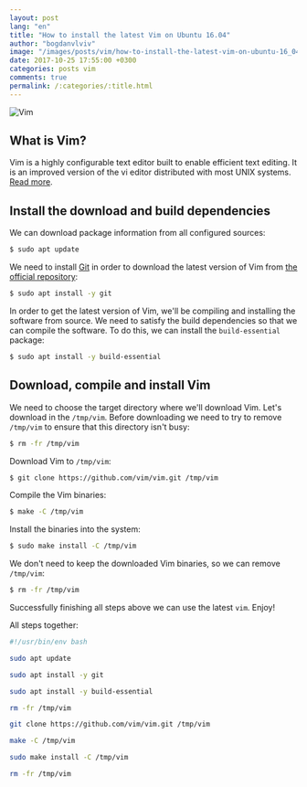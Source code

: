 ```yaml
---
layout: post
lang: "en"
title: "How to install the latest Vim on Ubuntu 16.04"
author: "bogdanvlviv"
image: "/images/posts/vim/how-to-install-the-latest-vim-on-ubuntu-16_04/vim.png"
date: 2017-10-25 17:55:00 +0300
categories: posts vim
comments: true
permalink: /:categories/:title.html
---
```


<div class="picture">
  <img src="{{ "/images/posts/vim/how-to-install-the-latest-vim-on-ubuntu-16_04/vim.png" | absolute_url }}" title="Vim">
</div>

## What is Vim?

Vim is a highly configurable text editor built to enable efficient text editing. It is an improved version of the vi editor distributed with most UNIX systems. [Read more](https://vim.sourceforge.io/about.php).

## Install the download and build dependencies

We can download package information from all configured sources:

```bash
$ sudo apt update
```

We need to install [Git](https://git-scm.com) in order to download the latest version of Vim from [the official repository](https://github.com/vim/vim):

```bash
$ sudo apt install -y git
```

In order to get the latest version of Vim, we'll be compiling and installing the software from source. We need to satisfy the build dependencies so that we can compile the software.
To do this, we can install the `build-essential` package:

```bash
$ sudo apt install -y build-essential
```

## Download, compile and install Vim

We need to choose the target directory where we'll download Vim.
Let's download in the `/tmp/vim`. Before downloading we need to try to remove `/tmp/vim` to ensure that this directory isn't busy:

```bash
$ rm -fr /tmp/vim
```

Download Vim to `/tmp/vim`:

```bash
$ git clone https://github.com/vim/vim.git /tmp/vim
```

Compile the Vim binaries:

```bash
$ make -C /tmp/vim
```

Install the binaries into the system:

```bash
$ sudo make install -C /tmp/vim
```

We don't need to keep the downloaded Vim binaries, so we can remove `/tmp/vim`:

```bash
$ rm -fr /tmp/vim
```

Successfully finishing all steps above we can use the latest `vim`. Enjoy!

All steps together:

```bash
#!/usr/bin/env bash

sudo apt update

sudo apt install -y git

sudo apt install -y build-essential

rm -fr /tmp/vim

git clone https://github.com/vim/vim.git /tmp/vim

make -C /tmp/vim

sudo make install -C /tmp/vim

rm -fr /tmp/vim
```
